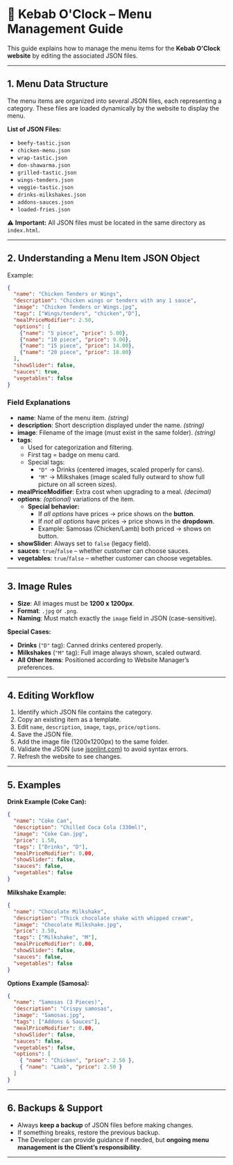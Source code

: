 # 🥙 Kebab O'Clock – Menu Management Guide

This guide explains how to manage the menu items for the **Kebab O'Clock website** by editing the associated JSON files.

---

## 1. Menu Data Structure
The menu items are organized into several JSON files, each representing a category. These files are loaded dynamically by the website to display the menu.

**List of JSON Files:**
- `beefy-tastic.json`
- `chicken-menu.json`
- `wrap-tastic.json`
- `don-shawarma.json`
- `grilled-tastic.json`
- `wings-tenders.json`
- `veggie-tastic.json`
- `drinks-milkshakes.json`
- `addons-sauces.json`
- `loaded-fries.json`

⚠️ **Important:** All JSON files must be located in the same directory as `index.html`.

---

## 2. Understanding a Menu Item JSON Object

Example:
```json
{
  "name": "Chicken Tenders or Wings",
  "description": "Chicken wings or tenders with any 1 sauce",
  "image": "Chicken Tenders or Wings.jpg",
  "tags": ["Wings/tenders", "chicken","D"],
  "mealPriceModifier": 2.50,
  "options": [
    {"name": "5 piece", "price": 5.00},
    {"name": "10 piece", "price": 9.00},
    {"name": "15 piece", "price": 14.00},
    {"name": "20 piece", "price": 18.00}
  ],
  "showSlider": false,
  "sauces": true,
  "vegetables": false
}
```

### Field Explanations
- **name**: Name of the menu item. *(string)*  
- **description**: Short description displayed under the name. *(string)*  
- **image**: Filename of the image (must exist in the same folder). *(string)*  
- **tags**:
  - Used for categorization and filtering.
  - First tag = badge on menu card.
  - Special tags:
    - `"D"` → Drinks (centered images, scaled properly for cans).
    - `"M"` → Milkshakes (image scaled fully outward to show full picture on all screen sizes).
- **mealPriceModifier**: Extra cost when upgrading to a meal. *(decimal)*  
- **options**: *(optional)* variations of the item.
  - **Special behavior:**
    - If *all options* have prices → price shows on the **button**.
    - If *not all options* have prices → price shows in the **dropdown**.
    - Example: Samosas (Chicken/Lamb) both priced → shows on button.
- **showSlider**: Always set to `false` (legacy field).
- **sauces**: `true`/`false` – whether customer can choose sauces.
- **vegetables**: `true`/`false` – whether customer can choose vegetables.

---

## 3. Image Rules

- **Size**: All images must be **1200 x 1200px**.
- **Format**: `.jpg` or `.png`.
- **Naming**: Must match exactly the `image` field in JSON (case-sensitive).

**Special Cases:**
- **Drinks** (`"D"` tag): Canned drinks centered properly.
- **Milkshakes** (`"M"` tag): Full image always shown, scaled outward.
- **All Other Items**: Positioned according to Website Manager’s preferences.

---

## 4. Editing Workflow

1. Identify which JSON file contains the category.
2. Copy an existing item as a template.
3. Edit `name`, `description`, `image`, `tags`, `price/options`.
4. Save the JSON file.
5. Add the image file (1200x1200px) to the same folder.
6. Validate the JSON (use [jsonlint.com](https://jsonlint.com)) to avoid syntax errors.
7. Refresh the website to see changes.

---

## 5. Examples

**Drink Example (Coke Can):**
```json
{
  "name": "Coke Can",
  "description": "Chilled Coca Cola (330ml)",
  "image": "Coke Can.jpg",
  "price": 1.50,
  "tags": ["Drinks", "D"],
  "mealPriceModifier": 0.00,
  "showSlider": false,
  "sauces": false,
  "vegetables": false
}
```

**Milkshake Example:**
```json
{
  "name": "Chocolate Milkshake",
  "description": "Thick chocolate shake with whipped cream",
  "image": "Chocolate Milkshake.jpg",
  "price": 3.50,
  "tags": ["Milkshake", "M"],
  "mealPriceModifier": 0.00,
  "showSlider": false,
  "sauces": false,
  "vegetables": false
}
```

**Options Example (Samosa):**
```json
{
  "name": "Samosas (3 Pieces)",
  "description": "Crispy samosas",
  "image": "Samosas.jpg",
  "tags": ["Addons & Sauces"],
  "mealPriceModifier": 0.00,
  "showSlider": false,
  "sauces": false,
  "vegetables": false,
  "options": [
    { "name": "Chicken", "price": 2.50 },
    { "name": "Lamb", "price": 2.50 }
  ]
}
```

---

## 6. Backups & Support

- Always **keep a backup** of JSON files before making changes.
- If something breaks, restore the previous backup.
- The Developer can provide guidance if needed, but **ongoing menu management is the Client’s responsibility**.

---
